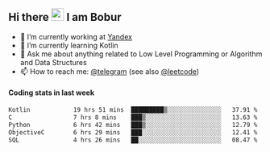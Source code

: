 ## Hi there <img src="https://media.giphy.com/media/hvRJCLFzcasrR4ia7z/giphy.gif" width="25px" height="25px"> I am Bobur

- 💼 I’m currently working at [Yandex](https://yandex.ru/)
- 🌱 I’m currently learning Kotlin
- 💬 Ask me about anything related to Low Level Programming or Algorithm and Data Structures
- 📫 How to reach me: [@telegram](https://t.me/octoant) (see also [@leetcode](https://leetcode.com/octoant/))    

#### Coding stats in last week

<!--START_SECTION:waka-->

```txt
Kotlin            19 hrs 51 mins  █████████▒░░░░░░░░░░░░░░░   37.91 %
C                 7 hrs 8 mins    ███▒░░░░░░░░░░░░░░░░░░░░░   13.63 %
Python            6 hrs 42 mins   ███▒░░░░░░░░░░░░░░░░░░░░░   12.79 %
ObjectiveC        6 hrs 29 mins   ███░░░░░░░░░░░░░░░░░░░░░░   12.41 %
SQL               4 hrs 26 mins   ██░░░░░░░░░░░░░░░░░░░░░░░   08.47 %
```

<!--END_SECTION:waka-->
